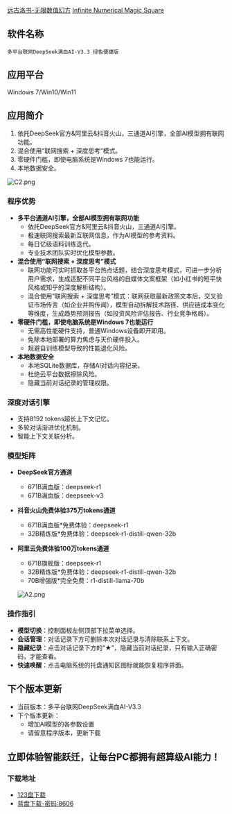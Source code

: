 [远古洛书-无限数值幻方](https://github.com/jiqi136/Magic-square/blob/main/%E8%BF%9C%E5%8F%A4%E6%B4%9B%E4%B9%A6-%E6%97%A0%E9%99%90%E6%95%B0%E5%80%BC%E5%B9%BB%E6%96%B9-%E4%B8%AD%E6%96%87.md)
[Infinite Numerical Magic Square](https://github.com/jiqi136/Magic-square)

## 软件名称
    多平台联网DeepSeek满血AI-V3.3 绿色便捷版
## 应用平台
Windows 7/Win10/Win11

## 应用简介
1. 依托DeepSeek官方&阿里云&抖音火山，三通道AI引擎，全部AI模型拥有联网功能。
2. 混合使用“联网搜索 + 深度思考”模式。
3. 零硬件门槛，即使电脑系统是Windows 7也能运行。
4. 本地数据安全。

![C2.png](https://h1.appinn.me/file/1742828077617_C2.png)

### 程序优势
- **多平台通道AI引擎，全部AI模型拥有联网功能**
    - 依托DeepSeek官方&阿里云&抖音火山，三通道AI引擎。
    - 极速联网搜索最新互联网信息，作为AI模型的参考资料。
    - 每日亿级语料训练迭代。
    - 专业技术团队实时优化模型参数。
- **混合使用“联网搜索 + 深度思考”模式**
    - 联网功能可实时抓取各平台热点话题，结合深度思考模式，可进一步分析用户需求，生成适配不同平台风格的自媒体文案框架（如小红书的短平快风格或知乎的深度解析结构）。
    - 混合使用“联网搜索 + 深度思考”模式：联网获取最新政策文本后，交叉验证市场传言（如企业并购传闻），模型自动拆解技术路径、供应链成本变化等维度，生成趋势预测报告（如投资风险评估报告、行业竞争格局）。
- **零硬件门槛，即使电脑系统是Windows 7也能运行**
    - 无需高性能硬件支持，普通Windows设备即开即用。
    - 免除本地部署的算力焦虑与天价硬件投入。
    - 规避自训练模型导致的性能退化风险。
- **本地数据安全**
    - 本地SQLite数据库，存储AI对话内容纪录。
    - 杜绝云平台数据擦除风险。
    - 隐藏当前对话纪录的管理权限。

### 深度对话引擎
- 支持8192 tokens超长上下文记忆。
- 多轮对话渐进优化机制。
- 智能上下文关联分析。

### 模型矩阵
- **DeepSeek官方通道**
    - 671B满血版：deepseek-r1
    - 671B满血版：deepseek-v3
- **抖音火山免费体验375万tokens通道**
    - 671B满血版*免费体验：deepseek-r1
    - 32B精炼版*免费体验：deepseek-r1-distill-qwen-32b
- **阿里云免费体验100万tokens通道**
    - 671B旗舰版：deepseek-r1
    - 32B精炼版*免费体验：deepseek-r1-distill-qwen-32b
    - 70B增强版*完全免费：r1-distill-llama-70b

   ![A2.png](https://h1.appinn.me/file/1742828078490_A2.png)
### 操作指引
- **模型切换**：控制面板左侧顶部下拉菜单选择。
- **会话管理**：对话记录下方可删除本次对话记录与清除联系上下文。
- **隐藏纪录**：点击对话记录下方的“★”，隐藏当前对话纪录，只有输入正确密码，才能查看。
- **快速唤醒**：点击电脑系统的托盘通知区图标就能恢复程序界面。



## 下个版本更新
- 当前版本：多平台联网DeepSeek满血AI-V3.3
- 下个版本更新：
    - 增加AI模型的各参数设置
    - 请留意程序版本，更新下载

## 立即体验智能跃迁，让每台PC都拥有超算级AI能力！

### 下载地址
- [123盘下载](https://www.123865.com/s/nKjJjv-1eJ5d)
 - [蓝盘下载-密码:8606](https://wwtl.lanzoum.com/b0fpcpmbg)
 
